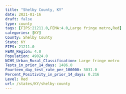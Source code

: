 ```yaml
---
title: "Shelby County, KY"
date: 2021-01-16
draft: false
type: county
tags: [FIPS:21211.0,FEMA:4.0,Large fringe metro,Red]
categories: [KY]
County: Shelby County
State: KY
FIPS: 21211.0
FEMA_Region: 4.0
Population: 49024.0
NCHS_Urban_Rural_Classification: Large fringe metro
Tests_in_prior_14_days: 1486.0
Fourteen_day_test_rate_per_100000: 3031.0
Percent_Positivity_in_prior_14_days: 0.216
Level: Red
url: /states/KY/shelby-county
---
```



